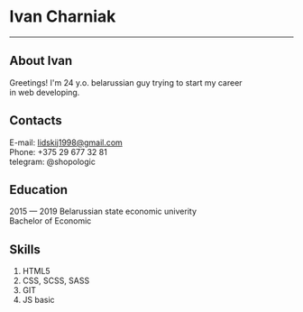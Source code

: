# **Ivan Charniak**
****
## About Ivan
Greetings! I'm 24 y.o. belarussian guy trying to start my career  
in web developing.

## **Contacts**
E-mail: lidskij1998@gmail.com  
Phone: +375 29 677 32 81  
telegram: @shopologic  

## **Education**
2015 — 2019 Belarussian state economic univerity  
Bachelor of Economic

## **Skills**
1. HTML5
2. CSS, SCSS, SASS
3. GIT
4. JS basic

